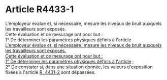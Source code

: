 # Article R4433-1

  
L'employeur évalue et, si nécessaire, mesure les niveaux de bruit auxquels les travailleurs sont exposés.   
Cette évaluation et ce mesurage ont pour but :   
1° De déterminer les paramètres physiques définis à l'article [  
L'employeur évalue et, si nécessaire, mesure les niveaux de bruit auxquels les travailleurs sont exposés.   
Cette évaluation et ce mesurage ont pour but :   
1° De déterminer les paramètres physiques définis à l'article][1] ;   
2° De constater si, dans une situation donnée, les valeurs d'exposition fixées à l'article [R. 4431-2][2] sont dépassées.

 [1]: /affichCodeArticle.do?cidTexte=LEGITEXT000006072050&idArticle=LEGIARTI000018490910&dateTexte=&categorieLien=cid
 [2]: /affichCodeArticle.do?cidTexte=LEGITEXT000006072050&idArticle=LEGIARTI000018490914&dateTexte=&categorieLien=cid
